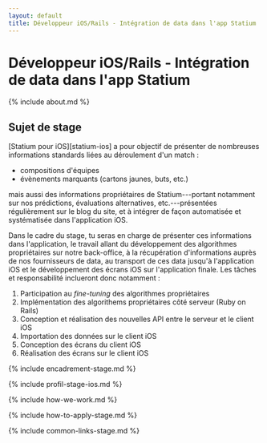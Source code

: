 ```yaml
---
layout: default
title: Développeur iOS/Rails - Intégration de data dans l'app Statium
---
```


# Développeur iOS/Rails - Intégration de data dans l'app Statium



{% include about.md %}



## Sujet de stage

[Statium pour iOS][statium-ios] a pour objectif de présenter de nombreuses informations standards liées au déroulement d'un match : 

- compositions d'équipes
- évènements marquants (cartons jaunes, buts, etc.)

mais aussi des informations propriétaires de Statium---portant notamment sur nos prédictions, évaluations alternatives, etc.---présentées régulièrement 
sur le blog du site, et à intégrer de façon automatisée et systématisée dans l'application iOS. 
 
Dans le cadre du stage, tu seras en charge de présenter ces informations dans l'application, le travail allant du développement des algorithmes propriétaires sur notre back-office, à la récupération d'informations auprès de nos fournisseurs de data, au transport de ces data jusqu'à l'application iOS et le développement des écrans iOS sur l'application finale. Les tâches et responsabilité inclueront donc notamment :

1. Participation au *fine-tuning* des algorithmes propriétaires
1. Implémentation des algorithems propriétaires côté serveur (Ruby on Rails)
1. Conception et réalisation des nouvelles API entre le serveur et le client iOS
1. Importation des données sur le client iOS
1. Conception des écrans du client iOS
1. Réalisation des écrans sur le client iOS



{% include encadrement-stage.md %}



{% include profil-stage-ios.md %}



{% include how-we-work.md %}



{% include how-to-apply-stage.md %}



{% include common-links-stage.md %}
